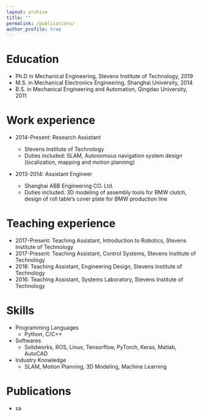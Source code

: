 ```yaml
---
layout: archive
title: ""
permalink: /publications/
author_profile: true
---
```


Education
======
* Ph.D in Mechanical Engineering, Stevens Institute of Technology, 2019
* M.S. in Mechanical Electronics Engineering, Shanghai University, 2014
* B.S. in Mechanical Engineering and Automation, Qingdao University, 2011

Work experience
======
* 2014-Present: Research Assistant
  * Stevens Institute of Technology
  * Duties included: SLAM, Autonomous navigation system design (localization, mapping and motion planning)

* 2013-2014: Assistant Engineer
  * Shanghai ABB Engineering CO. Ltd.
  * Duties included: 3D modeling of assembly tools for BMW clutch, design of roll table’s cover plate for BMW production line

Teaching experience
======
* 2017-Present: Teaching Assistant, Introduction to Robotics, Stevens Institute of Technology
* 2017-Present: Teaching Assistant, Control Systems, Stevens Institute of Technology
* 2018: Teaching Assistant, Engineering Design, Stevens Institute of Technology
* 2016: Teaching Assistant, Systems Laboratory, Stevens Institute of Technology

Skills
======
* Programming Languages
  * Python, C/C++
* Softwares
  * Solidworks, ROS, Linux, Tensorflow, PyTorch, Keras, Matlab, AutoCAD
* Industry Knowledge
  * SLAM, Motion Planning, 3D Modeling, Machine Learning

Publications
======
* sa


<!-- {% if author.googlescholar %}
  You can also find my articles on <u><a href="{{author.googlescholar}}">my Google Scholar profile</a>.</u>
{% endif %}

{% include base_path %}

{% for post in site.publications reversed %}
  {% include archive-single.html %}
{% endfor %}
 -->
